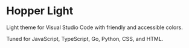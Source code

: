 # Hopper Light

Light theme for Visual Studio Code with friendly and accessible colors.

Tuned for JavaScript, TypeScript, Go, Python, CSS, and HTML.
